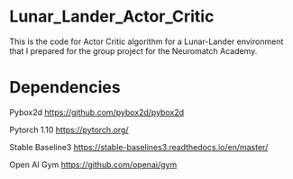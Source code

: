 # Lunar_Lander_Actor_Critic
This is the code for Actor Critic algorithm for a Lunar-Lander environment that I prepared for the group project for the Neuromatch Academy.
# Dependencies

Pybox2d
https://github.com/pybox2d/pybox2d

Pytorch 1.10
https://pytorch.org/

Stable Baseline3
https://stable-baselines3.readthedocs.io/en/master/

Open AI Gym
https://github.com/openai/gym
